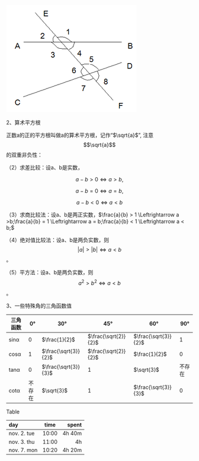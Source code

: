 ![](media/b64560f5796b3ed6003cd4b4d6926558.png)



2、算术平方根

正数a的正的平方根叫做a的算术平方根，记作“$\sqrt{a}$”, 注意$$\sqrt{a}$$的双重非负性：

（2）求差比较：设a、b是实数，

$$
a - b > 0 \Leftrightarrow a > b,
$$

$$
a - b = 0 \Leftrightarrow a = b,
$$

$$
a - b < 0 \Leftrightarrow a < b
$$

（3）求商比较法：设a、b是两正实数，$\frac{a}{b} > 1 \Leftrightarrow a >b;\frac{a}{b} = 1 \Leftrightarrow a = b;\frac{a}{b} < 1 \Leftrightarrow a < b;$

（4）绝对值比较法：设a、b是两负实数，则 $$\left| a \right| > \left| b \right| \Leftrightarrow a < b$$。

（5）平方法：设a、b是两负实数，则$$a^{2} > b^{2} \Leftrightarrow a < b$$。

3、一些特殊角的三角函数值

| 三角函数 | 0°     | 30°                  | 45°                  | 60°                  | 90°    |
| -------- | ------ | -------------------- | -------------------- | -------------------- | ------ |
| sinα     | 0      | $\frac{1}{2}$        | $\frac{\sqrt{2}}{2}$ | $\frac{\sqrt{3}}{2}$ | 1      |
| cosα     | 1      | $\frac{\sqrt{3}}{2}$ | $\frac{\sqrt{2}}{2}$ | $\frac{1}{2}$        | 0      |
| tanα     | 0      | $\frac{\sqrt{3}}{3}$ | 1                    | $\sqrt{3}$           | 不存在 |
| cotα     | 不存在 | $\sqrt{3}$           | 1                    | $\frac{\sqrt{3}}{3}$ | 0      |



Table

| day         | time  |  spent |
| :---------- | :---: | -----: |
| nov. 2. tue | 10:00 | 4h 40m |
| nov. 3. thu | 11:00 |     4h |
| nov. 7. mon | 10:20 | 4h 20m |